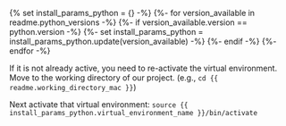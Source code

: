 {% set install_params_python = {} -%}
{%- for version_available in readme.python_versions -%}
  {%- if version_available.version == python.version -%}
    {%- set install_params_python = install_params_python.update(version_available) -%}
  {%- endif -%}
{%- endfor -%}

If it is not already active, you need to re-activate the virtual environment.
Move to the working directory of our project. (e.g., `cd {{ readme.working_directory_mac }}`)

Next activate that virtual environment:
`source {{ install_params_python.virtual_environment_name }}/bin/activate`